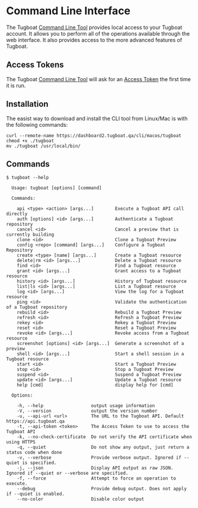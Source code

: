 # Command Line Interface

The Tugboat [Command Line Tool](https://dashboard2.tugboat.qa/downloads)
provides local access to your Tugboat account. It allows you to perform all of
the operations available through the web interface. It also provides access to
the more advanced features of Tugboat.

## Access Tokens

The Tugboat [Command Line Tool](https://dashboard2.tugboat.qa/downloads) will
ask for an [Access Token](https://dashboard2.tugboat.qa/access-tokens) the first
time it is run.

## Installation

The easist way to download and install the CLI tool from Linux/Mac is with the
following commands:

```
curl --remote-name https://dashboard2.tugboat.qa/cli/macos/tugboat
chmod +x ./tugboat
mv ./tugboat /usr/local/bin/
```

## Commands

```
$ tugboat --help

  Usage: tugboat [options] [command]

  Commands:

    api <type> <action> [args...]        Execute a Tugboat API call directly
    auth [options] <id> [args...]        Authenticate a Tugboat repository
    cancel <id>                          Cancel a preview that is currently building
    clone <id>                           Clone a Tugboat Preview
    config <repo> [command] [args...]    Configure a Tugboat Repository
    create <type> [name] [args...]       Create a Tugboat resource
    delete|rm <id> [args...]             Delete a Tugboat resource
    find <id>                            Find a Tugboat resource
    grant <id> [args...]                 Grant access to a Tugboat resource
    history <id> [args...]               History of Tugboat resource
    list|ls <id> [args...]               List a Tugboat resource
    log <id> [args...]                   View the log for a Tugboat resource
    ping <id>                            Validate the authentication of a Tugboat repository
    rebuild <id>                         Rebuild a Tugboat Preview
    refresh <id>                         Refresh a Tugboat Preview
    rekey <id>                           Rekey a Tugboat Preview
    reset <id>                           Reset a Tugboat Preview
    revoke <id> [args...]                Revoke access from a Tugboat resource
    screenshot [options] <id> [args...]  Generate a screenshot of a preview
    shell <id> [args...]                 Start a shell session in a Tugboat resource
    start <id>                           Start a Tugboat Preview
    stop <id>                            Stop a Tugboat Preview
    suspend <id>                         Suspend a Tugboat Preview
    update <id> [args...]                Update a Tugboat resource
    help [cmd]                           display help for [cmd]

  Options:

    -h, --help                  output usage information
    -V, --version               output the version number
    -u, --api-url <url>         The URL to the Tugboat API. Default https://api.tugboat.qa
    -t, --api-token <token>     The Access Token to use to access the Tugboat API
    -k, --no-check-certificate  Do not verify the API certificate when using HTTPS
    -q, --quiet                 Do not show any output, just return a status code when done
    -v, --verbose               Provide verbose output. Ignored if --quiet is specified.
    -j, --json                  Display API output as raw JSON. Ignored if --quiet or --verbose are specified.
    -f, --force                 Attempt to force an operation to execute.
    --debug                     Provide debug output. Does not apply if --quiet is enabled.
    --no-color                  Disable color output
```
